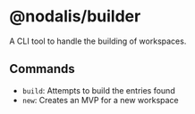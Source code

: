 # @nodalis/builder

A CLI tool to handle the building of workspaces.

## Commands

- `build`: Attempts to build the entries found
- `new`: Creates an MVP for a new workspace
